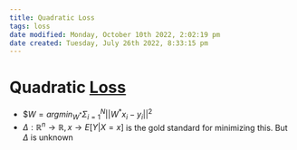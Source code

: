 ```yaml
---
title: Quadratic Loss
tags: loss
date modified: Monday, October 10th 2022, 2:02:19 pm
date created: Tuesday, July 26th 2022, 8:33:15 pm
---
```


# Quadratic [Loss](loss.md)
- $$W = argmin_{W^{\ast}}\Sigma^N_{i=1} ||W^{\ast} x_i - y_i||^2$
- $\Delta : \mathbb{R}^{n} \rightarrow \mathbb{R}, x \rightarrow E[Y|X = x]$ is the gold standard for minimizing this. But $\Delta$ is unknown

